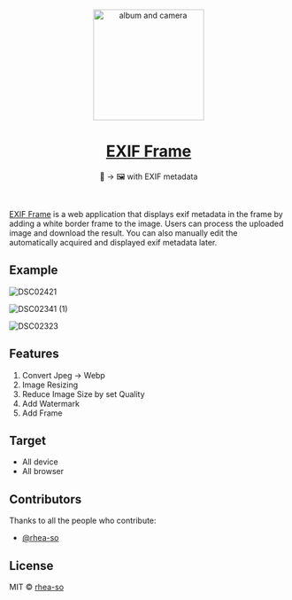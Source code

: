 <br/>
<p align="center">
  <img src="https://github.com/yurucam/exif-frame/assets/25793226/06a50ae2-2288-4b5e-be25-4044afdbb67a" alt="album and camera" width=200px />
<p/>
<h1 align="center"><a href="https://exif-frame.yuru.cam">EXIF Frame</a></h1>
<p align="center">📸 → 🖼️ with EXIF metadata<p/>
<br/>

[EXIF Frame](https://exif-frame.yuru.cam) is a web application that displays exif metadata in the frame by adding a white border frame to the image. Users can process the uploaded image and download the result. You can also manually edit the automatically acquired and displayed exif metadata later.

## Example

![DSC02421](https://github.com/yurucam/exif-frame/assets/25793226/1f1860d9-a5ab-4a5e-a324-8d1d13a4371a)

![DSC02341 (1)](https://github.com/yurucam/exif-frame/assets/25793226/e37b0bb7-19ec-456d-89ae-9eb2170a75d4)

![DSC02323](https://github.com/yurucam/exif-frame/assets/25793226/0995ba89-4c71-4aa1-a87d-5ac010632e6e)

## Features

1. Convert Jpeg → Webp
2. Image Resizing
3. Reduce Image Size by set Quality
4. Add Watermark
5. Add Frame

## Target

- All device
- All browser

## Contributors

Thanks to all the people who contribute:

- [@rhea-so](https://github.com/rhea-so)

## License

MIT © [rhea-so](https://github.com/rhea-so)
